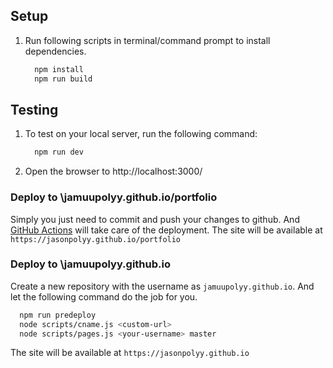 ## Setup

1. Run following scripts in terminal/command prompt to install dependencies.
    ```sh
      npm install
      npm run build
    ```
## Testing

1. To test on your local server, run the following command:
    ```sh
      npm run dev
    ```

2. Open the browser to http://localhost:3000/

### Deploy to \jamuupolyy.github.io/portfolio

Simply you just need to commit and push your changes to github. And [GitHub Actions](https://docs.github.com/en/actions/learn-github-actions/introduction-to-github-actions#overview) will take care of the deployment. The site will be available at `https://jasonpolyy.github.io/portfolio`

### Deploy to \jamuupolyy.github.io

Create a new repository with the username as `jamuupolyy.github.io`. And let the following command do the job for you.

```sh
  npm run predeploy
  node scripts/cname.js <custom-url>
  node scripts/pages.js <your-username> master
```

The site will be available at `https://jasonpolyy.github.io`

